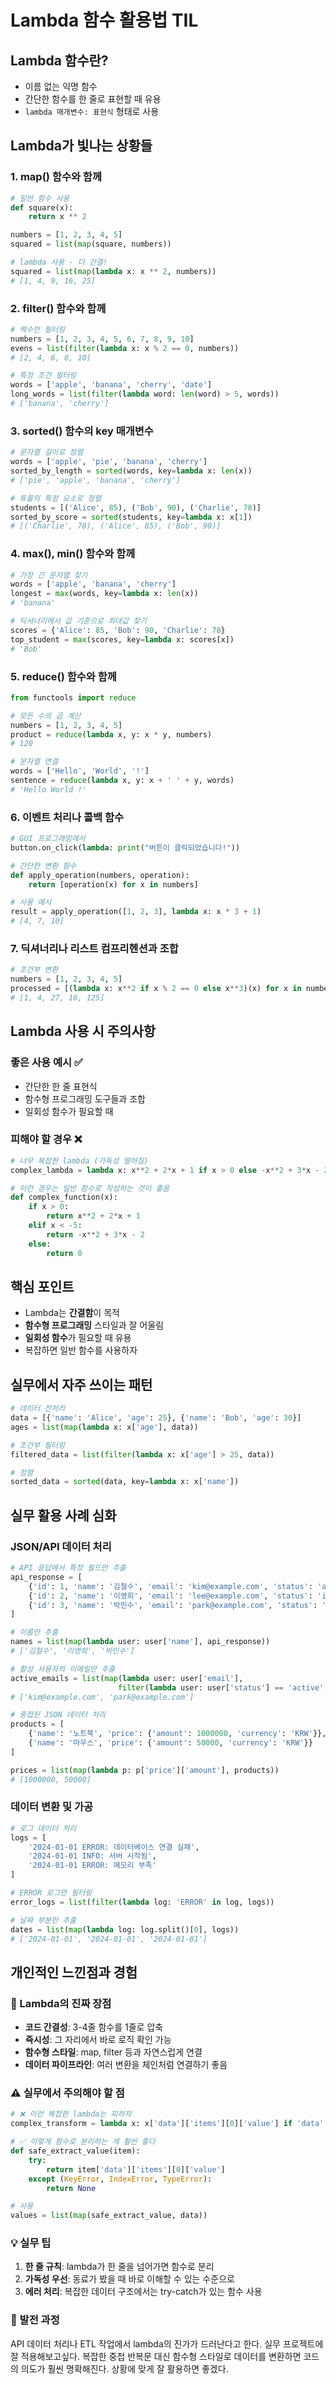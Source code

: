 # Lambda 함수 활용법 TIL

## Lambda 함수란?
- 이름 없는 익명 함수
- 간단한 함수를 한 줄로 표현할 때 유용
- `lambda 매개변수: 표현식` 형태로 사용

## Lambda가 빛나는 상황들

### 1. map() 함수와 함께
```python
# 일반 함수 사용
def square(x):
    return x ** 2

numbers = [1, 2, 3, 4, 5]
squared = list(map(square, numbers))

# lambda 사용 - 더 간결!
squared = list(map(lambda x: x ** 2, numbers))
# [1, 4, 9, 16, 25]
```

### 2. filter() 함수와 함께
```python
# 짝수만 필터링
numbers = [1, 2, 3, 4, 5, 6, 7, 8, 9, 10]
evens = list(filter(lambda x: x % 2 == 0, numbers))
# [2, 4, 6, 8, 10]

# 특정 조건 필터링
words = ['apple', 'banana', 'cherry', 'date']
long_words = list(filter(lambda word: len(word) > 5, words))
# ['banana', 'cherry']
```

### 3. sorted() 함수의 key 매개변수
```python
# 문자열 길이로 정렬
words = ['apple', 'pie', 'banana', 'cherry']
sorted_by_length = sorted(words, key=lambda x: len(x))
# ['pie', 'apple', 'banana', 'cherry']

# 튜플의 특정 요소로 정렬
students = [('Alice', 85), ('Bob', 90), ('Charlie', 78)]
sorted_by_score = sorted(students, key=lambda x: x[1])
# [('Charlie', 78), ('Alice', 85), ('Bob', 90)]
```

### 4. max(), min() 함수와 함께
```python
# 가장 긴 문자열 찾기
words = ['apple', 'banana', 'cherry']
longest = max(words, key=lambda x: len(x))
# 'banana'

# 딕셔너리에서 값 기준으로 최대값 찾기
scores = {'Alice': 85, 'Bob': 90, 'Charlie': 78}
top_student = max(scores, key=lambda x: scores[x])
# 'Bob'
```

### 5. reduce() 함수와 함께
```python
from functools import reduce

# 모든 수의 곱 계산
numbers = [1, 2, 3, 4, 5]
product = reduce(lambda x, y: x * y, numbers)
# 120

# 문자열 연결
words = ['Hello', 'World', '!']
sentence = reduce(lambda x, y: x + ' ' + y, words)
# 'Hello World !'
```

### 6. 이벤트 처리나 콜백 함수
```python
# GUI 프로그래밍에서
button.on_click(lambda: print("버튼이 클릭되었습니다!"))

# 간단한 변환 함수
def apply_operation(numbers, operation):
    return [operation(x) for x in numbers]

# 사용 예시
result = apply_operation([1, 2, 3], lambda x: x * 3 + 1)
# [4, 7, 10]
```

### 7. 딕셔너리나 리스트 컴프리헨션과 조합
```python
# 조건부 변환
numbers = [1, 2, 3, 4, 5]
processed = [(lambda x: x**2 if x % 2 == 0 else x**3)(x) for x in numbers]
# [1, 4, 27, 16, 125]
```

## Lambda 사용 시 주의사항

### 좋은 사용 예시 ✅
- 간단한 한 줄 표현식
- 함수형 프로그래밍 도구들과 조합
- 일회성 함수가 필요할 때

### 피해야 할 경우 ❌
```python
# 너무 복잡한 lambda (가독성 떨어짐)
complex_lambda = lambda x: x**2 + 2*x + 1 if x > 0 else -x**2 + 3*x - 2 if x < -5 else 0

# 이런 경우는 일반 함수로 작성하는 것이 좋음
def complex_function(x):
    if x > 0:
        return x**2 + 2*x + 1
    elif x < -5:
        return -x**2 + 3*x - 2
    else:
        return 0
```

## 핵심 포인트
- Lambda는 **간결함**이 목적
- **함수형 프로그래밍** 스타일과 잘 어울림
- **일회성 함수**가 필요할 때 유용
- 복잡하면 일반 함수를 사용하자

## 실무에서 자주 쓰이는 패턴
```python
# 데이터 전처리
data = [{'name': 'Alice', 'age': 25}, {'name': 'Bob', 'age': 30}]
ages = list(map(lambda x: x['age'], data))

# 조건부 필터링
filtered_data = list(filter(lambda x: x['age'] > 25, data))

# 정렬
sorted_data = sorted(data, key=lambda x: x['name'])
```

## 실무 활용 사례 심화

### JSON/API 데이터 처리
```python
# API 응답에서 특정 필드만 추출
api_response = [
    {'id': 1, 'name': '김철수', 'email': 'kim@example.com', 'status': 'active'},
    {'id': 2, 'name': '이영희', 'email': 'lee@example.com', 'status': 'inactive'},
    {'id': 3, 'name': '박민수', 'email': 'park@example.com', 'status': 'active'}
]

# 이름만 추출
names = list(map(lambda user: user['name'], api_response))
# ['김철수', '이영희', '박민수']

# 활성 사용자의 이메일만 추출
active_emails = list(map(lambda user: user['email'], 
                        filter(lambda user: user['status'] == 'active', api_response)))
# ['kim@example.com', 'park@example.com']

# 중첩된 JSON 데이터 처리
products = [
    {'name': '노트북', 'price': {'amount': 1000000, 'currency': 'KRW'}},
    {'name': '마우스', 'price': {'amount': 50000, 'currency': 'KRW'}}
]

prices = list(map(lambda p: p['price']['amount'], products))
# [1000000, 50000]
```

### 데이터 변환 및 가공
```python
# 로그 데이터 처리
logs = [
    '2024-01-01 ERROR: 데이터베이스 연결 실패',
    '2024-01-01 INFO: 서버 시작됨',
    '2024-01-01 ERROR: 메모리 부족'
]

# ERROR 로그만 필터링
error_logs = list(filter(lambda log: 'ERROR' in log, logs))

# 날짜 부분만 추출
dates = list(map(lambda log: log.split()[0], logs))
# ['2024-01-01', '2024-01-01', '2024-01-01']
```

## 개인적인 느낀점과 경험

### 🎯 Lambda의 진짜 장점
- **코드 간결성**: 3-4줄 함수를 1줄로 압축
- **즉시성**: 그 자리에서 바로 로직 확인 가능
- **함수형 스타일**: map, filter 등과 자연스럽게 연결
- **데이터 파이프라인**: 여러 변환을 체인처럼 연결하기 좋음

### ⚠️ 실무에서 주의해야 할 점
```python
# ❌ 이런 복잡한 lambda는 피하자
complex_transform = lambda x: x['data']['items'][0]['value'] if 'data' in x and x['data'] and 'items' in x['data'] and len(x['data']['items']) > 0 and 'value' in x['data']['items'][0] else None

# ✅ 이렇게 함수로 분리하는 게 훨씬 좋다
def safe_extract_value(item):
    try:
        return item['data']['items'][0]['value']
    except (KeyError, IndexError, TypeError):
        return None

# 사용
values = list(map(safe_extract_value, data))
```

### 💡 실무 팁
1. **한 줄 규칙**: lambda가 한 줄을 넘어가면 함수로 분리
2. **가독성 우선**: 동료가 봤을 때 바로 이해할 수 있는 수준으로
3. **에러 처리**: 복잡한 데이터 구조에서는 try-catch가 있는 함수 사용

### 🔄 발전 과정

API 데이터 처리나 ETL 작업에서 lambda의 진가가 드러난다고 한다. 실무 프로젝트에 잘 적용해보고싶다.
복잡한 중첩 반복문 대신 함수형 스타일로 데이터를 변환하면 코드의 의도가 훨씬 명확해진다. 상황에 맞게 잘 활용하면 좋겠다.